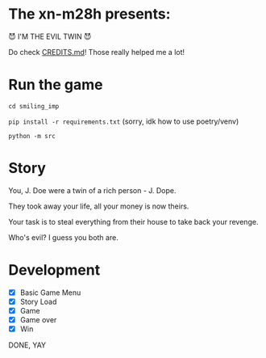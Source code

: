 # The xn-m28h presents:
😈 I'M THE EVIL TWIN 😈

Do check [CREDITS.md](CREDITS.md)! Those really helped me a lot!

# Run the game

`cd smiling_imp`

`pip install -r requirements.txt` (sorry, idk how to use poetry/venv)

`python -m src`

# Story
You, J. Doe were a twin of a rich person - J. Dope.

They took away your life, all your money is now theirs.

Your task is to steal everything from their house to take back your revenge.

Who's evil? I guess you both are.

# Development
- [x] Basic Game Menu
- [x] Story Load
- [x] Game
- [x] Game over
- [x] Win

DONE, YAY
